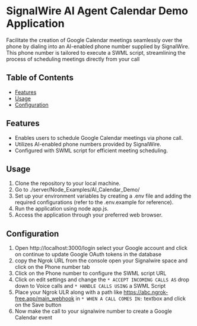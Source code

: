 # SignalWire AI Agent Calendar Demo Application

Facilitate the creation of Google Calendar meetings seamlessly over the phone by dialing into an AI-enabled phone number supplied by SignalWire. This phone number is tailored to execute a SWML script, streamlining the process of scheduling meetings directly from your call

## Table of Contents

- [Features](#features)
- [Usage](#usage)
- [Configuration](#Configuration)

## Features

- Enables users to schedule Google Calendar meetings via phone call.
- Utilizes AI-enabled phone numbers provided by SignalWire.
- Configured with SWML script for efficient meeting scheduling.


## Usage

1. Clone the repository to your local machine.
2. Go to ./server/Node_Examples/AI_Calendar_Demo/
3. Set up your environment variables by creating a .env file and adding the required configurations (refer to the .env.example for reference).
4. Run the application using node app.js.
5. Access the application through your preferred web browser.

## Configuration

1. Open http://localhost:3000/login  select your Google account and click on continue to update Google OAuth tokens in the database
2. copy the Ngrok URL from the console open your Signalwire space and click on the Phone number tab
3. Click on the Phone number to configure the SWML script URL
4. Click on edit settings and change the `* ACCEPT INCOMING CALLS AS` drop down to Voice calls and `* HANDLE CALLS USING` a SWML Script
5. Place your Ngrok ULR along with a path like https://abc.ngrok-free.app/main_webhook in `* WHEN A CALL COMES IN:` textbox and click on the Save button
6. Now make the call to your signalwire number to create a Google Calendar event


